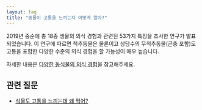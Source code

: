 ```yaml
---
layout: faq
title: "동물이 고통을 느끼는지 어떻게 알아?"
---
```

2019년 중순에 총 18종 생물의 의식 경험과 관련된 53가지 특징을 조사한 연구가
발표되었습니다. 이 연구에 따르면 척추동물은 물론이고 상당수의
무척추동물(곤충 포함)도 고통을 포함한 다양한 수준의 의식 경험을 할 가능성이
매우 높습니다.

자세한 내용은 [다양한 동식물의 의식 경험](/2019/10/23/sentience-table.html)을
참고해주세요.

## 관련 질문

* [식물도 고통을 느끼는데 왜 먹어?](/faqs/pain-of-plant.html)
